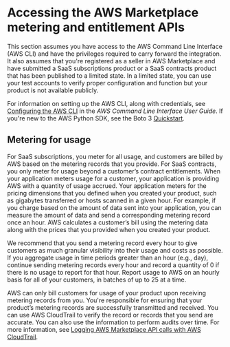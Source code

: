 # Accessing the AWS Marketplace metering and entitlement APIs<a name="accessing-the-aws-marketplace-metering-and-entitlement-apis"></a>

 This section assumes you have access to the AWS Command Line Interface \(AWS CLI\) and have the privileges required to carry forward the integration\. It also assumes that you're registered as a seller in AWS Marketplace and have submitted a SaaS subscriptions product or a SaaS contracts product that has been published to a limited state\. In a limited state, you can use your test accounts to verify proper configuration and function but your product is not available publicly\. 

 For information on setting up the AWS CLI, along with credentials, see [Configuring the AWS CLI](http://docs.aws.amazon.com/cli/latest/userguide/cli-chap-getting-started.html) in the *AWS Command Line Interface User Guide*\. If you're new to the AWS Python SDK, see the Boto 3 [Quickstart](https://boto3.readthedocs.io/en/latest/guide/quickstart.html)\. 

## Metering for usage<a name="metering-for-usage"></a>

 For SaaS subscriptions, you meter for all usage, and customers are billed by AWS based on the metering records that you provide\. For SaaS contracts, you only meter for usage beyond a customer’s contract entitlements\. When your application meters usage for a customer, your application is providing AWS with a quantity of usage accrued\. Your application meters for the pricing dimensions that you defined when you created your product, such as gigabytes transferred or hosts scanned in a given hour\. For example, if you charge based on the amount of data sent into your application, you can measure the amount of data and send a corresponding metering record once an hour\. AWS calculates a customer’s bill using the metering data along with the prices that you provided when you created your product\.

 We recommend that you send a metering record every hour to give customers as much granular visibility into their usage and costs as possible\. If you aggregate usage in time periods greater than an hour \(e\.g\., day\), continue sending metering records every hour and record a quantity of 0 if there is no usage to report for that hour\. Report usage to AWS on an hourly basis for all of your customers, in batches of up to 25 at a time\. 

 AWS can only bill customers for usage of your product upon receiving metering records from you\. You're responsible for ensuring that your product’s metering records are successfully transmitted and received\. You can use AWS CloudTrail to verify the record or records that you send are accurate\. You can also use the information to perform audits over time\. For more information, see [Logging AWS Marketplace API calls with AWS CloudTrail](logging-aws-marketplace-api-calls-with-aws-cloudtrail.md)\. 